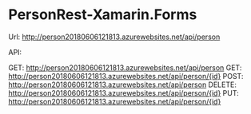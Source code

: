 # PersonRest-Xamarin.Forms




Url: http://person20180606121813.azurewebsites.net/api/person

API:


GET: http://person20180606121813.azurewebsites.net/api/person
GET: http://person20180606121813.azurewebsites.net/api/person/{id}
POST: http://person20180606121813.azurewebsites.net/api/person
DELETE: http://person20180606121813.azurewebsites.net/api/person/{id}
PUT: http://person20180606121813.azurewebsites.net/api/person/{id}




